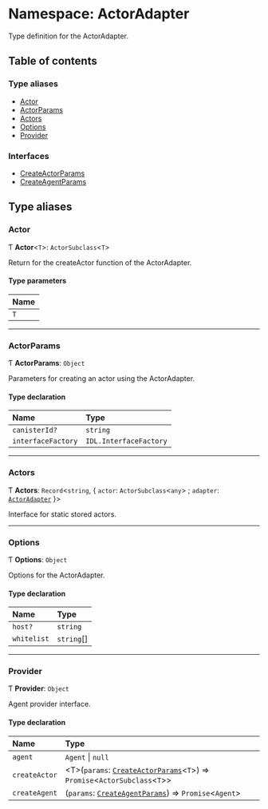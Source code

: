 # Namespace: ActorAdapter

Type definition for the ActorAdapter.

## Table of contents

### Type aliases

- [Actor](ActorAdapter.md#actor)
- [ActorParams](ActorAdapter.md#actorparams)
- [Actors](ActorAdapter.md#actors)
- [Options](ActorAdapter.md#options)
- [Provider](ActorAdapter.md#provider)

### Interfaces

- [CreateActorParams](../interfaces/ActorAdapter.CreateActorParams.md)
- [CreateAgentParams](../interfaces/ActorAdapter.CreateAgentParams.md)

## Type aliases

### Actor

Ƭ **Actor**<`T`\>: `ActorSubclass`<`T`\>

Return for the createActor function of the ActorAdapter.

#### Type parameters

| Name |
| :------ |
| `T` |

___

### ActorParams

Ƭ **ActorParams**: `Object`

Parameters for creating an actor using the ActorAdapter.

#### Type declaration

| Name | Type |
| :------ | :------ |
| `canisterId?` | `string` |
| `interfaceFactory` | `IDL.InterfaceFactory` |

___

### Actors

Ƭ **Actors**: `Record`<`string`, { `actor`: `ActorSubclass`<`any`\> ; `adapter`: [`ActorAdapter`](../classes/ActorAdapter.md)  }\>

Interface for static stored actors.

___

### Options

Ƭ **Options**: `Object`

Options for the ActorAdapter.

#### Type declaration

| Name | Type |
| :------ | :------ |
| `host?` | `string` |
| `whitelist` | `string`[] |

___

### Provider

Ƭ **Provider**: `Object`

Agent provider interface.

#### Type declaration

| Name | Type |
| :------ | :------ |
| `agent` | `Agent` \| ``null`` |
| `createActor` | <T\>(`params`: [`CreateActorParams`](../interfaces/ActorAdapter.CreateActorParams.md)<`T`\>) => `Promise`<`ActorSubclass`<`T`\>\> |
| `createAgent` | (`params`: [`CreateAgentParams`](../interfaces/ActorAdapter.CreateAgentParams.md)) => `Promise`<`Agent`\> |
